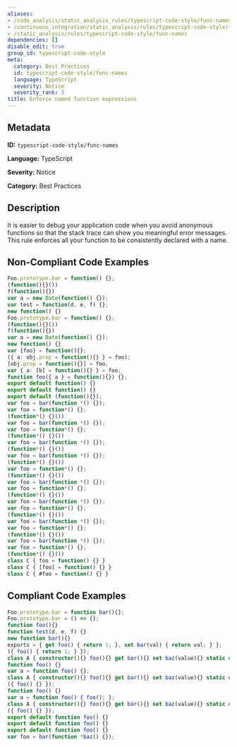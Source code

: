 ```yaml
---
aliases:
- /code_analysis/static_analysis_rules/typescript-code-style/func-names
- /continuous_integration/static_analysis/rules/typescript-code-style/func-names
- /static_analysis/rules/typescript-code-style/func-names
dependencies: []
disable_edit: true
group_id: typescript-code-style
meta:
  category: Best Practices
  id: typescript-code-style/func-names
  language: TypeScript
  severity: Notice
  severity_rank: 3
title: Enforce named function expressions
---
```

<!--  SOURCED FROM https://github.com/DataDog/datadog-static-analyzer-rule-docs -->


## Metadata
**ID:** `typescript-code-style/func-names`

**Language:** TypeScript

**Severity:** Notice

**Category:** Best Practices

## Description
It is easier to debug your application code when you avoid anonymous functions so that the stack trace can show you meaningful error messages. This rule enforces all your function to be consistently declared with a name.

## Non-Compliant Code Examples
```typescript
Foo.prototype.bar = function() {};
(function(){}())
f(function(){})
var a = new Date(function() {});
var test = function(d, e, f) {};
new function() {}
Foo.prototype.bar = function() {};
(function(){}())
f(function(){})
var a = new Date(function() {});
new function() {}
var {foo} = function(){};
({ a: obj.prop = function(){} } = foo);
[obj.prop = function(){}] = foo;
var { a: [b] = function(){} } = foo;
function foo({ a } = function(){}) {};
export default function() {}
export default function() {}
export default (function(){});
var foo = bar(function *() {});
var foo = function*() {};
(function*() {}())
var foo = bar(function *() {});
var foo = function*() {};
(function*() {}())
var foo = bar(function *() {});
(function*() {}())
var foo = bar(function *() {});
(function*() {}())
var foo = function*() {};
(function*() {}())
var foo = bar(function *() {});
var foo = function*() {};
(function*() {}())
var foo = bar(function *() {});
var foo = function*() {};
(function*() {}())
var foo = bar(function *() {});
var foo = function*() {};
(function*() {}())
var foo = bar(function *() {});
var foo = function*() {};
(function*() {}())
class C { foo = function() {} }
class C { [foo] = function() {} }
class C { #foo = function() {} }
```

## Compliant Code Examples
```typescript
Foo.prototype.bar = function bar(){};
Foo.prototype.bar = () => {};
function foo(){}
function test(d, e, f) {}
new function bar(){}
exports = { get foo() { return 1; }, set bar(val) { return val; } };
({ foo() { return 1; } });
class A { constructor(){} foo(){} get bar(){} set baz(value){} static qux(){}}
function foo() {}
var a = function foo() {};
class A { constructor(){} foo(){} get bar(){} set baz(value){} static qux(){}}
({ foo() {} });
function foo() {}
var a = function foo() { foo(); };
class A { constructor(){} foo(){} get bar(){} set baz(value){} static qux(){}}
({ foo() {} });
export default function foo() {}
export default function foo() {}
export default function foo() {}
var foo = bar(function *baz() {});
```

